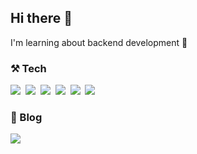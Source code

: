 <h2>Hi there 👋</h2>
<p>I'm learning about backend development 🌱</p>
<h3> ⚒️ Tech </h3>
<p>
  <img src="https://img.shields.io/badge/SpringBoot-6DB33F?style=flat-square&logo=SpringBoot&logoColor=white"/></a>&nbsp 
  <img src="https://img.shields.io/badge/Python-3766AB?style=flat-square&logo=Python&logoColor=white"/></a>&nbsp
  <img src="https://img.shields.io/badge/Java-ED8B00?style=flat-square&logo=openjdk&logoColor=white"/></a>&nbsp
  <img src="https://img.shields.io/badge/MySQL-4479A1?style=flat-square&logo=mysql&logoColor=white"/></a>&nbsp
  <img src="https://img.shields.io/badge/AWS-FF9900?style=flat-square&logo=amazonwebservices&logoColor=white"/></a>&nbsp
  <img src="https://img.shields.io/badge/FastAPI-009688?style=flat-square&logo=fastapi&logoColor=white"/></a>&nbsp
</p>
<h3> 💬 Blog </h3>
<p>
  <a href="https://velog.io/@hjini"><img src="https://img.shields.io/badge/Velog-11B48A?style=flat-square&logo=Vimeo&logoColor=white"/></a>&nbsp  
</p>
